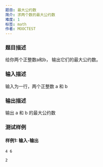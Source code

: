 ```yaml
---
题目: 最大公约数
简介: 求两个数的最大公约数
难度: 1
标签: math
作者: MOOCTEST
---
```


### 题目描述

给你两个正整数a和b， 输出它们的最大公约数。

### 输入描述

输入为一行，两个正整数 a 和 b

### 输出描述

输出 a 和 b 的最大公约数

### 测试样例

#### 样例1: 输入-输出

```
4 6
```

```
2
```

